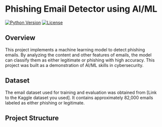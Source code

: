 # Phishing Email Detector using AI/ML

[![Python Version](https://img.shields.io/badge/python-3.x-blue.svg)](https://www.python.org/)
[![License](https://img.shields.io/badge/License-MIT-yellow.svg)](https://opensource.org/licenses/MIT)
## Overview

This project implements a machine learning model to detect phishing emails. By analyzing the content and other features of emails, the model can classify them as either legitimate or phishing with high accuracy. This project was built as a demonstration of AI/ML skills in cybersecurity.

## Dataset

The email dataset used for training and evaluation was obtained from [Link to the Kaggle dataset you used]. It contains approximately 82,000 emails labeled as either phishing or legitimate.

## Project Structure
